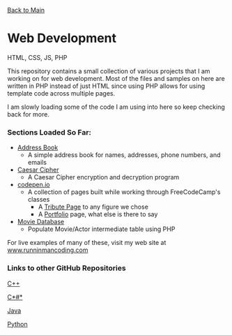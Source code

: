 [Back to Main](https://github.com/seanhayes13/main)

# Web Development
HTML, CSS, JS, PHP

This repository contains a small collection of various projects that I am working on for web development.
Most of the files and samples on here are written in PHP instead of just HTML since using PHP allows for
using template code across multiple pages.

I am slowly loading some of the code I am using into here so keep checking back for more.

### Sections Loaded So Far:

  * [Address Book](addressBook)
    * A simple address book for names, addresses, phone numbers, and emails
  * [Caesar Cipher](caesarCipher)
    * A Caesar Cipher encryption and decryption program
  * [codepen.io](http://codepen.io/seanhayes/#)
    * A collection of pages built while working through FreeCodeCamp's classes
      * A [Tribute Page](http://codepen.io/seanhayes/pen/QEBpJP) to any figure we chose
      * A [Portfolio](http://codepen.io/seanhayes/pen/akjVBQ) page, what else is there to say
  * [Movie Database](movieDatabase)
    * Populate Movie/Actor intermediate table using PHP

For live examples of many of these, visit my web site at www.runninmancoding.com

### Links to other GitHub Repositories

[C++](../cplusplus)

[C*#*](../csharp)

[Java](../java)

[Python](../python)
